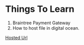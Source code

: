 # Things To Learn

1. Braintree Payment Gateway
2. How to host file in digital ocean.

[Hosted Url](161.35.184.201)
